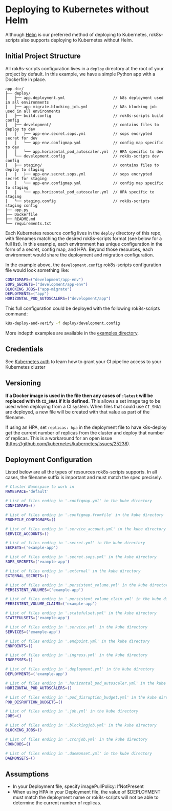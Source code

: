 # Deploying to Kubernetes without Helm
Although [Helm](helm.md) is our preferred method of deploying to Kubernetes, rok8s-scripts also supports deploying to Kubernetes without Helm.

## Initial Project Structure
All rok8s-scripts configuration lives in a `deploy` directory at the root of your project by default. In this example, we have a simple Python app with a Dockerfile in place.

```plaintext
app-dir/
├── deploy/
│   ├── app.deployment.yml                     // k8s deployment used in all environments
│   ├── app-migrate.blocking_job.yml           // k8s blocking job used in all environments
│   ├── build.config                           // rok8s-scripts build config
│   ├── development/                           // contains files to deploy to dev
│   │   ├── app-env.secret.sops.yml            // sops encrypted secret for dev
│   │   └── app-env.configmap.yml              // config map specific to dev
│   │   └── app.horizontal_pod_autoscaler.yml  // HPA specific to dev
│   └── development.config                     // rok8s-scripts dev config
│   ├── staging/                               // contains files to deploy to staging
│   │   ├── app-env.secret.sops.yml            // sops encrypted secret for staging
│   │   └── app-env.configmap.yml              // config map specific to staging
│   │   └── app.horizontal_pod_autoscaler.yml  // HPA specific to staging
│   └── staging.config                         // rok8s-scripts staging config
├── app.py
├── Dockerfile
├── README.md
└── requirements.txt
```

Each Kubernetes resource config lives in the `deploy` directory of this repo, with filenames matching the desired rok8s-scripts format (see below for a full list). In this example, each environment has unique configuration in the form of a secret, config map, and HPA. Beyond those resources, each environment would share the deployment and migration configuration.

In the example above, the `development.config` rok8s-scripts configuration file would look something like:

```bash
CONFIGMAPS=("development/app-env")
SOPS_SECRETS=("development/app-env")
BLOCKING_JOBS=("app-migrate")
DEPLOYMENTS=("app")
HORIZONTAL_POD_AUTOSCALERS=("development/app")
```

This full configuration could be deployed with the following rok8s-scripts command:

```bash
k8s-deploy-and-verify -f deploy/development.config
```

More indepth examples are available in the [examples directory](https://github.com/reactiveops/rok8s-scripts/tree/master/examples).

## Credentials
See [Kubernetes auth](kubernetes_auth.md) to learn how to grant your CI pipeline access to your Kubernetes cluster

## Versioning
**If a Docker image is used in the file then any cases of `:latest` will be replaced with th `CI_SHA1` if it is defined.** This allows a set image tag to be used when deploying from a CI system. When files that could use `CI_SHA1` are deployed, a new file will be created with that value as part of the filename.

If using an HPA, set `replicas: hpa` in the deployment file to have k8s-deploy get the current number of replicas from the cluster and deploy that number of replicas. This is a workaround for an open issue (https://github.com/kubernetes/kubernetes/issues/25238).

## Deployment Configuration
Listed below are all the types of resources rok8s-scripts supports. In all cases, the filename suffix is important and must match the spec precisely.

```bash
# Cluster Namespace to work in
NAMESPACE='default'

# List of files ending in '.configmap.yml' in the kube directory
CONFIGMAPS=()

# List of files ending in '.configmap.fromfile' in the kube directory
FROMFILE_CONFIGMAPS=()

# List of files ending in '.service_account.yml' in the kube directory
SERVICE_ACCOUNTS=()

# List of files ending in '.secret.yml' in the kube directory
SECRETS=('example-app')

# List of files ending in '.secret.sops.yml' in the kube directory
SOPS_SECRETS=('example-app')

# List of files ending in '.external' in the kube directory
EXTERNAL_SECRETS=()

# List of files ending in '.persistent_volume.yml' in the kube directory
PERSISTENT_VOLUMES=('example-app')

# List of files ending in '.persistent_volume_claim.yml' in the kube directory
PERSISTENT_VOLUME_CLAIMS=('example-app')

# List of files ending in '.statefulset.yml' in the kube directory
STATEFULSETS=('example-app')

# List of files ending in '.service.yml' in the kube directory
SERVICES=('example-app')

# List of files ending in '.endpoint.yml' in the kube directory
ENDPOINTS=()

# List of files ending in '.ingress.yml' in the kube directory
INGRESSES=()

# List of files ending in '.deployment.yml' in the kube directory
DEPLOYMENTS=('example-app')

# List of files ending in '.horizontal_pod_autoscaler.yml' in the kube directory
HORIZONTAL_POD_AUTOSCALERS=()

# List of files ending in '.pod_disruption_budget.yml' in the kube directory
POD_DISRUPTION_BUDGETS=()

# List of files ending in '.job.yml' in the kube directory
JOBS=()

# List of files ending in '.blockingjob.yml' in the kube directory
BLOCKING_JOBS=()

# List of files ending in '.cronjob.yml' in the kube directory
CRONJOBS=()

# List of files ending in '.daemonset.yml' in the kube directory
DAEMONSETS=()
```

## Assumptions
* In your Deployment file, specify imagePullPolicy: IfNotPresent
* When using HPA in your Deployment file, the value of $DEPLOYMENT must match the deployment name or rok8s-scripts will not be able to determine the current number of replicas.

